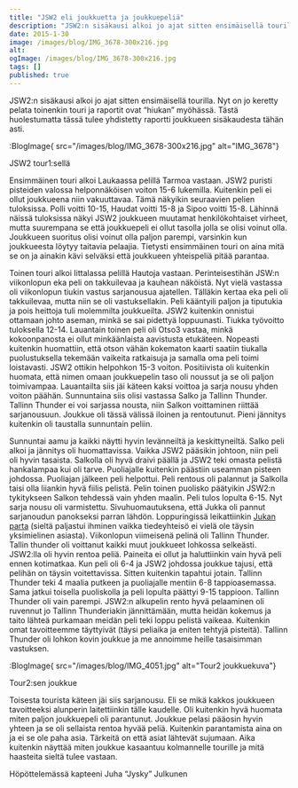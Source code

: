 ```yaml
---
title: "JSW2 eli joukkuetta ja joukkuepeliä"
description: "JSW2:n sisäkausi alkoi jo ajat sitten ensimäisellä tourilla. Nyt on jo keretty pelata toinenkin touri ja raportit ovat “hiukan” myöhässä. Tästä huolestumatta tässä tulee yhdistetty raportti joukkueen sisäkaudesta tähän asti. Ensimmäinen touri alkoi Laukaassa pelillä Tarmoa vastaan. JSW2 puristi pisteiden valossa helponnäköisen voiton 15-6 lukemilla. Kuitenkin peli ei ollut joukkueena niin vakuuttavaa. Tämä näkyikin seuraavien"
date: 2015-1-30
image: /images/blog/IMG_3678-300x216.jpg
alt:
ogImage: /images/blog/IMG_3678-300x216.jpg
tags: []
published: true
---
```

JSW2:n sisäkausi alkoi jo ajat sitten ensimäisellä tourilla. Nyt on jo keretty pelata toinenkin touri ja raportit ovat “hiukan” myöhässä. Tästä huolestumatta tässä tulee yhdistetty raportti joukkueen sisäkaudesta tähän asti.

:BlogImage{ src="/images/blog/IMG_3678-300x216.jpg" alt="IMG_3678"}

JSW2 tour1:sellä

Ensimmäinen touri alkoi Laukaassa pelillä Tarmoa vastaan. JSW2 puristi pisteiden valossa helponnäköisen voiton 15-6 lukemilla. Kuitenkin peli ei ollut joukkueena niin vakuuttavaa. Tämä näkyikin seuraavien pelien tuloksissa. Polli voitti 10-15, Haudat voitti 15-8 ja Sipoo voitti 15-8. Lähinnä näissä tuloksissa näkyi JSW2 joukkueen muutamat henkilökohtaiset virheet, mutta suurempana se että joukkuepeli ei ollut tasolla jolla se olisi voinut olla. Joukkueen suoritus olisi voinut olla paljon parempi, varsinkin kun joukkueesta löytyy taitavia pelaajia. Tietysti ensimmäinen touri on aina mitä se on ja ainakin kävi selväksi että joukkueen yhteispeliä pitää parantaa.

Toinen touri alkoi Iittalassa pelillä Hautoja vastaan. Perinteisestihän JSW:n viikonlopun eka peli on takkuilevaa ja kauhean näköistä. Nyt vielä vastassa oli viikonlopun tiukin vastus sarjanousua ajatellen. Tälläkin kertaa eka peli oli takkuilevaa, mutta niin se oli vastuksellakin. Peli kääntyili paljon ja tiputukia ja pois heittoja tuli molemmilta joukkueilta. JSW2 kuitenkin onnistui ottamaan johto aseman, minkä se sai pidettyä loppuunasti. Tiukka työvoitto tuloksella 12-14. Lauantain toinen peli oli Otso3 vastaa, minkä kokoonpanosta ei ollut minkäänlaista aavistusta etukäteen. Nopeasti kuitenkin huomattiin, että otson vähän kokematon kaarti saatiin tiukalla puolustuksella tekemään vaikeita ratkaisuja ja samalla oma peli toimi loistavasti. JSW2 ottikin helpohkon 15-3 voiton. Positiivista oli kuitenkin huomata, että nimen omaan joukkuepelin taso oli noussut ja se oli paljon toimivampaa. Lauantailta siis jäi käteen kaksi voittoa ja sarja nousu yhden voiton päähän. Sunnuntaina siis olisi vastassa Salko ja Tallinn Thunder. Tallinn Thunder ei voi sarjassa nousta, niin Salkon voittaminen riittää sarjanousuun. Joukkue oli tässä välissä iloinen ja rentoutunut. Pieni jännitys kuitenkin oli taustalla sunnuntain peliin.

Sunnuntai aamu ja kaikki näytti hyvin levänneiltä ja keskittyneiltä. Salko peli alkoi ja jännitys oli huomattavissa. Vaikka JSW2 pääsikin johtoon, niin peli oli hyvin tasaista. Salkolla oli hyvä draivi päällä ja JSW2 teki omasta pelistä hankalampaa kui oli tarve. Puoliajalle kuitenkin päästiin useamman pisteen johdossa. Puoliajan jälkeen peli helpottui. Peli rentous oli palannut ja Salkolla taisi olla liiankin hyvä fiilis pelistä. Pelin toinen puolisko päätyikin JSW2:n tykitykseen Salkon tehdessä vain yhden maalin. Peli tulos lopulta 6-15. Nyt sarja nousu oli varmistettu. Sivuhuomautuksena, että Jukka oli pannut sarjanoudun panokseksi parran lähdön. Loppuringissä leikattiinkin [Jukan parta](http://www.ultimate.fi/2015/01/avoimen-tour-2-kolmen-sarjanousijan-silmin/) (sieltä paljastui ihminen vaikka tiedeyhteisö ei vielä ole täysin yksimielinen asiasta). Viikonlopun viimeisenä pelinä oli Tallinn Thunder. Tallin thunder oli voittanut kaikki muut joukkueet lohkossa selkeästi. JSW2:lla oli hyvin rentoa peliä. Paineita ei ollut ja haluttiinkin vain hyvä peli ennen kotimatkaa. Kun peli oli 6-4 ja JSW2 johdossa joukkue tajusi, että pelihän on täysin voitettavissa. Sitten kuitenkin tapahtui jotain. Tallinn Thunder teki 4 maalia putkeen ja puoliajalle mentiin 6-8 tappioasemassa. Sama jatkui toisella puoliskolla ja peli lopulta päättyi 9-15 tappioon. Tallinn Thunder oli vain parempi. JSW2:n alkupelin rento hyvä pelaaminen oli ruvennut jo Tallinn Thunderiakin jännittämään, mutta heidän kokemus ja taito lähteä purkamaan meidän peli teki loppu pelistä vaikeaa. Kuitenkin omat tavoitteemme täyttyivät (täysi peliaika ja eniten tehtyjä pisteitä). Tallinn Thunder oli lohkon kovin joukkue ja me annoimme heille tasaisimman vastuksen.

:BlogImage{ src="/images/blog/IMG_4051.jpg" alt="Tour2 joukkuekuva"}

Tour2:sen joukkue

Toisesta tourista käteen jäi siis sarjanousu. Eli se mikä kakkos joukkueen tavoitteeksi alunperin laitettiinkin tälle kaudelle. Oli kuitenkin hyvä huomata miten paljon joukkuepeli oli parantunut. Joukkue pelasi pääosin hyvin yhteen ja se oli sellaista rentoa hyvää peliä. Kuitenkin parantamista aina on ja ei se ole paha asia. Tärkeitä on että asiat lähtevät sujumaan. Aika kuitenkin näyttää  miten joukkue kasaantuu kolmannelle tourille ja mitä haasteita sieltä tulee vastaan.

Höpöttelemässä kapteeni Juha “Jysky” Julkunen
